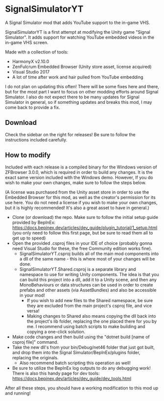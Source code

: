 # SignalSimulatorYT
A Signal Simulator mod that adds YouTube support to the in-game VHS.

SignalSimulatorYT is a first attempt at modifying the Unity game "Signal Simulator". It adds support for watching YouTube embedded videos in the in-game VHS screen.

Made with a collection of tools:

  * HarmonyX v2.10.0
  * ZenFulcrum Embedded Browser (Unity store asset, license acquired)
  * Visual Studio 2017
  * A lot of time after work and hair pulled from YouTube embedding

I do not plan on updating this often! There will be some fixes here and there, but for the most part I want to focus on other modding efforts around Signal Simulator. I also do not expect there to be many updates for Signal Simulator in general, so if something updates and breaks this mod, I may come back to provide a fix.

## Download

Check the sidebar on the right for releases! Be sure to follow the instructions included carefully.

## How to modify

Included with each release is a compiled binary for the Windows version of ZFBrowser 3.0.0, which is required in order to build any changes. It is the exact same version included with the Windows demo. However, If you do wish to make your own changes, make sure to follow the steps below.

(A license was purchased from the Unity asset store in order to use the Embedded Browser for this mod, as well as the creator's permission for its use here. You do not need a license if you wish to make your own changes, but it is highly recommended! It's also a great asset to have in general.)

  * Clone (or download) the repo. Make sure to follow the initial setup guide provided by BepInEx: https://docs.bepinex.dev/articles/dev_guide/plugin_tutorial/1_setup.html (you only need to follow this first page, but be sure to read them all to get up to speed)
  * Open the provided .csproj files in your IDE of choice (probably gonna need Visual Studio for these, the free Community edition works fine).
    * SignalSimulatorYT.csproj builds all of the main mod components into a dll of the same name - this is where most of your changes will be done.
    * SignalSimulatorYT.Shared.csproj is a separate library and namespace to use for writing Unity components. The idea is that you can build this project into a dll, add it to a Unity scene, and then any MonoBehaviours or data structures can be used in order to create prefabs and other assets (via AssetBundles) and also be accessible in your mod!
      * If you wish to add new files to the Shared namespace, be sure they are excluded from the main project's csproj file, and vice versa!
      * Making changes to Shared also means copying the dll back into the project's lib folder, replacing the one placed there for you by me. I recommend using batch scripts to make building and copying a one-click solution.
  * Make code changes and then build using the "dotnet build [name of csproj file]" command.
  * Take the new dll's from your bin/Debug/net46 folder that just got built, and drop them into the Signal Simulator/BepInEx/plugins folder, replacing the originals.
    * Also recommend batch scripting this operation as well!
  * Be sure to utilize the BepInEx log outputs to do any debugging work! There is also this handy page for dev tools: https://docs.bepinex.dev/articles/dev_guide/dev_tools.html

After all these steps, you should have a working modification to this mod up and running!
